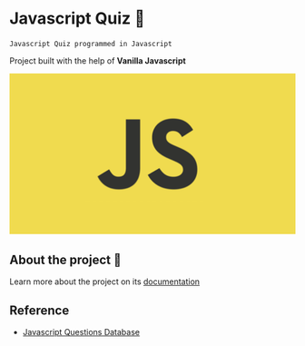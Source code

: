 # Javascript Quiz :pencil:

    Javascript Quiz programmed in Javascript

Project built with the help of **Vanilla Javascript**

![Javascript](docs/img/javascript.webp)

## About the project :book:

Learn more about the project on its [documentation](docs/README.md)

## Reference

- [Javascript Questions Database](https://www.sanfoundry.com/1000-javascript-questions-answers/)